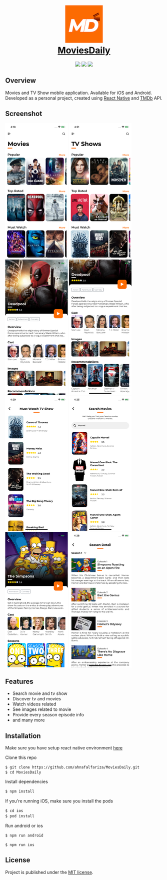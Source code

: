 <h1 align="center">
  <img src="./img/Logo.png"><br>
  <a href="github.com/ahnafalfariza/moviesdaily" style="color: black"><span>MoviesDaily</span></a><br>
</h1>

<p align="center">
  <img src="https://img.shields.io/badge/react-16.13-green.svg" />
  <img src="https://img.shields.io/badge/react--native-0.63-blue.svg" />
  <img src="https://img.shields.io/badge/license-MIT-red" />
</p>

## Overview

Movies and TV Show mobile application. Available for iOS and Android.
Developed as a personal project, created using [React Native](https://facebook.github.io/react-native/) and [TMDb](https://www.themoviedb.org/) API.

## Screenshot

<img src="img/moviehome.png" width="200" />
<img src="img/tvhome.png" width="200" />
<img src="img/moviedetail1.png" width="200" />
<img src="img/moviedetail2.png" width="200" />
<img src="img/movielist.png" width="200" />
<img src="img/moviesearchscreen.png" width="200" />
<img src="img/tvdetail.png" width="200" />
<img src="img/tvseason.png" width="200" />

## Features

- Search movie and tv show
- Discover tv and movies
- Watch videos related
- See images related to movie
- Provide every season episode info
- and many more

## Installation

Make sure you have setup react native environment [here](https://reactnative.dev/docs/environment-setup)

Clone this repo

```
$ git clone https://github.com/ahnafalfariza/MoviesDaily.git
$ cd MoviesDaily
```

Install dependencies

```sh
$ npm install
```

If you're running iOS, make sure you install the pods

```sh
$ cd ios
$ pod install
```

Run android or ios

```
$ npm run android
```

```
$ npm run ios
```

## License

Project is published under the [MIT license](/LICENSE.md).
